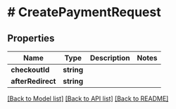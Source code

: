 # # CreatePaymentRequest

## Properties

Name | Type | Description | Notes
------------ | ------------- | ------------- | -------------
**checkoutId** | **string** |  | 
**afterRedirect** | **string** |  | 

[[Back to Model list]](../../README.md#documentation-for-models) [[Back to API list]](../../README.md#documentation-for-api-endpoints) [[Back to README]](../../README.md)


